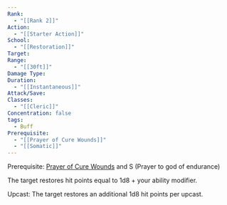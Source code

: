 ```yaml
---
Rank:
  - "[[Rank 2]]"
Action:
  - "[[Starter Action]]"
School:
  - "[[Restoration]]"
Target: 
Range:
  - "[[30ft]]"
Damage Type: 
Duration:
  - "[[Instantaneous]]"
Attack/Save: 
Classes:
  - "[[Cleric]]"
Concentration: false
tags:
  - Buff
Prerequisite:
  - "[[Prayer of Cure Wounds]]"
  - "[[Somatic]]"
---
```

Prerequisite: [Prayer of Cure Wounds](https://www.notion.so/Prayer-of-Cure-Wounds-d56fe4140bbc48e8a714432903be7667?pvs=21) and S (Prayer to god of endurance)

The target restores hit points equal to 1d8 + your ability modifier.

Upcast: The target restores an additional 1d8 hit points per upcast.